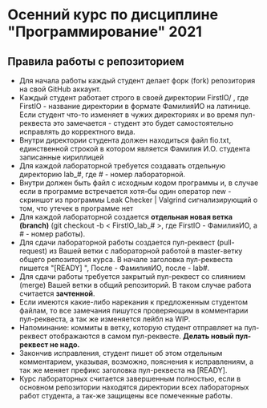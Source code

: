 # Осенний курс по дисциплине "Программирование" 2021

## Правила работы с репозиторием

- Для начала работы каждый студент делает форк (fork) репозитория на свой GitHub аккаунт.
- Каждый студент работает строго в своей директории FirstIO/ , где FirstIO - название директории в формате ФамилияИО на латинице. Если студент что-то изменяет в чужих директориях и во время пул-реквеста это замечается - студент это будет самостоятельно исправлять до корректного вида.
- Внутри директории студента должен находиться файл fio.txt, единственной строкой в котором является Фамилия И.О. студента записанные кириллицей
- Для каждой лабораторной требуется создавать отдельную директорию lab_#, где # - номер лабораторной.
- Внутри должен быть файл с исходным кодом программы и, в случае если в программе встречается хотя-бы один оператор new - скриншот из программы Leak Checker | Valgrind сигнализирующий о том, что утечек в программе нет
- Для каждой лабораторной создается **отдельная новая ветка (branch)** (git checkout -b < FirstIO\_lab_# >, где FirstIO - ФамилияИО, а # - номер работы).
- Для сдачи лабораторной работы создается пул-реквест (pull-request) из Вашей ветки с лабораторной работой в master-ветку общего репозитория курса. В начале заголовка пул-реквеста пишется "[READY] ", После - ФамилияИО, после - lab#.
- Для сдачи работы требуется закрытый пул-реквест со слиянием (merge) Вашей ветки в общий репозиторий. В таком случае работа считается **зачтенной**.
- Если имеются какие-либо нарекания к предложенным студентом файлам, то все замечания пишутся проверяющим в комментарии пул-реквеста, а так же изменяется лейбл на WIP.
- Напоминание: коммиты в ветку, которую студент отправляет на пул-реквест отображаются в самом пул-реквесте. **Делать новый пул-реквест не надо.**
- Закончив исправления, студент пишет об этом отдельным комментарием, указывая, возможно, пояснения к исправлениям, а так же меняет префикс заголовка пул-реквеста на [READY].
- Курс лабораторных считается завершенным полностью, если в основном репозитории находятся директории всех лабораторных работ студента, а так-же защищены все помеченные работы.
